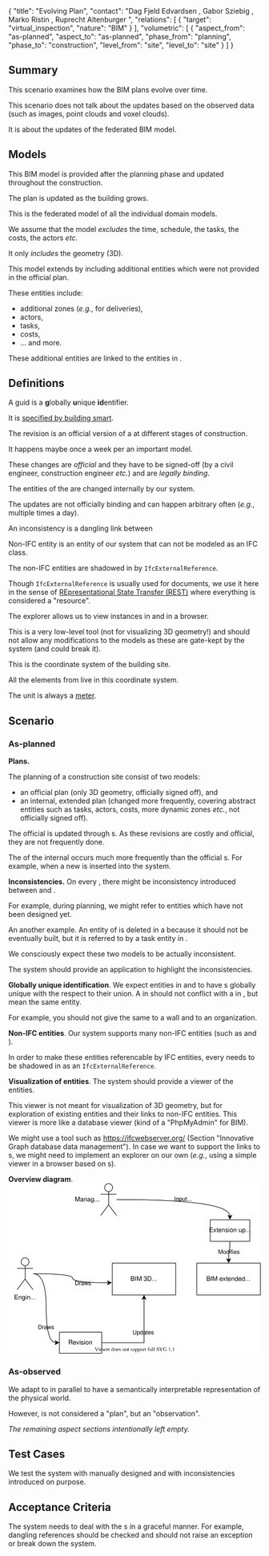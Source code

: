 <rasaeco-meta>
{
    "title": "Evolving Plan",
    "contact": "Dag Fjeld Edvardsen <dag.fjeld.edvardsen@catenda.no>, Gabor Sziebig <gabor.sziebig@sintef.no>, Marko Ristin <rist@zhaw.ch>, Ruprecht Altenburger <altb@zhaw.ch>",
    "relations": [
        { "target": "virtual_inspection", "nature": "BIM" }
    ],
    "volumetric": [
        {
            "aspect_from": "as-planned", "aspect_to": "as-planned",
            "phase_from": "planning", "phase_to": "construction",
            "level_from": "site", "level_to": "site"
        }
    ]
}
</rasaeco-meta>

## Summary

This scenario examines how the BIM plans evolve over time.

This scenario does not talk about the updates based on the observed data (such as images, point
clouds and voxel clouds).

It is about the updates of the federated BIM model.

## Models

<model name="bim3d">

<phase name="planning">This BIM model is provided after the planning phase</phase> and 
<phase name="construction">updated throughout the construction</phase>.

The plan is updated as the building grows.

This is the federated model of all the individual domain models.

We assume that the model *excludes* the time, schedule, the tasks, the costs, the actors *etc.*

It only *includes* the geometry (3D).

</model>

<model name="bim_extended">

This model extends <modelref name="bim3d" /> by including additional entities which
were not provided in the official plan.

These entities include:
* additional zones (*e.g.*, for deliveries),
* actors,
* tasks,
* costs,
* ... and more.

These additional entities are linked to the entities in <modelref name="bim3d" />.

</model>

## Definitions

<def name="guid">

A guid is a **g**lobally **u**nique **id**entifier.

It is [specified by building smart](https://technical.buildingsmart.org/resources/ifcimplementationguidance/ifc-guid/).

</def>

<def name="revision">

<phase name="construction">The revision is an official version of 
a <modelref name="bim3d" /> at different stages of construction.</phase>

It happens maybe once a week per an important model.

These changes are *official* and they have to be signed-off (by a civil engineer, construction
engineer *etc.*) and are *legally binding*.

</def>

<def name="extension_update">

The entities of the <modelref name="bim_extended" /> are changed internally by our system.

The updates are not officially binding and can happen arbitrary often (*e.g.*, multiple times a 
day).

</def>

<def name="inconsistency">

An inconsistency is a dangling link between  

</def>

<def name="non_ifc_entity">

Non-IFC entity is an entity of our system that can not be modeled as an IFC class.

The non-IFC entities are shadowed in <modelref name="bim_extended" /> by `IfcExternalReference`.

Though `IfcExternalReference` is usually used for documents, we use it here in the sense of
[REpresentational State Transfer (REST)](https://en.wikipedia.org/wiki/Representational_state_transfer)
where everything is considered a "resource".

</def>

<def name="explorer">

The explorer allows us to view instances in <modelref name="bim3d" /> and 
<modelref name="bim_extended" /> in a browser.

This is a very low-level tool (not for visualizing 3D geometry!) and 
should not allow any modifications to the models as these are gate-kept 
by the system (and could break it).

</def>

<def name="site_coordinate_system">

This is the coordinate system of the building site.

All the elements from <modelref name="bim3d" /> live in this coordinate system.

The unit is always a [meter](https://en.wikipedia.org/wiki/Metre).

</def>


## Scenario

### As-planned

**Plans.**

<level name="site">

The planning of a construction site consist of two models:
* an official plan <modelref name="bim3d" /> (only 3D geometry, officially signed off), and
* an internal, extended plan <modelref name="bim_extended" /> 
  (changed more frequently, covering abstract entities such as tasks, actors, costs, 
   more dynamic zones *etc.*, not officially signed off).

</level>

The official <modelref name="bim3d" /> is updated through <ref name="revision" />s.
As these revisions are costly and official, they are not frequently done.

The <ref name="extension_update" /> of the internal <modelref name="bim_extended" /> 
occurs much more frequently than the official <ref name="revision" />s. 
For example, when a new <ref name="on-site_logistics#delivery" /> is inserted into the system.

**Inconsistencies.** 
On every <ref name="revision" />, there might be inconsistency introduced between 
<modelref name="bim_extended" /> and <modelref name="bim3d" />.

<phase name="planning">For example, during planning, we might refer to entities which have not 
been designed yet</phase>.

<phase name="construction">An another example. An entity of <modelref name="bim3d" /> is 
deleted in a <ref name="revision" /> because it should not be eventually built, but it is 
referred to by a task entity in <modelref name="bim_extended" />.</phase> 

We consciously expect these two models to be actually inconsistent. 

The system should provide an application to highlight the inconsistencies.

**Globally unique identification**.
We expect entities in <modelref name="bim3d" /> and <modelref name="bim_extended" /> to have
<ref name="guid" />s globally unique with the respect to their union. 
A <ref name="guid" /> in <modelref name="bim_extended" /> should not conflict with a 
<ref name="guid" /> in <modelref name="bim3d" />, but mean the same entity.

For example, you should not give the same <ref name="guid" /> to a wall and to an organization. 

**Non-IFC entities**.
Our system supports many non-IFC entities (such as <ref name="risk_management#risk" /> and
<ref name="on-site_logistics#delivery_update" />).

In order to make these entities referencable by IFC entities, every <ref name="non_ifc_entity" />
needs to be shadowed in <modelref name="bim_extended" /> as an `IfcExternalReference`.

**Visualization of entities**.
The system should provide a viewer of the entities.

This viewer is not meant for visualization of 3D geometry, but for exploration of existing entities
and their links to non-IFC entities. This viewer is more like a database viewer 
(kind of a "PhpMyAdmin" for BIM).

We might use a tool such as https://ifcwebserver.org/ 
(Section "Innovative Graph database data management"). In case we want to support the links to
<ref name="non_ifc_entity" />s, we might need to implement an explorer on our own (*e.g.*, using
a simple viewer in a browser based on <ref name="unique_resource_identification#identifier" />s). 

**Overview diagram**.
<img src="diagram.svg" />

### As-observed

We adapt <modelref name="bim3d" /> to
<modelref name="digital_reconstruction#as-built" /> in parallel to have a semantically
interpretable representation of the physical world.

However, <modelref name="digital_reconstruction#as-built" /> is not considered a "plan",
but an "observation".

*The remaining aspect sections intentionally left empty.*

## Test Cases

<test name="inconsistent_model">

We test the system with manually designed <modelref name="bim3d" /> and
<modelref name="bim_extended" /> with inconsistencies introduced on purpose.

</test>

## Acceptance Criteria

<acceptance name="inconsistencies_dealt_with_gracefully">

The system needs to deal with the <ref name="inconsistency" />s in a graceful manner.
For example, dangling references should be checked and should not raise an exception or break
down the system.

</acceptance>